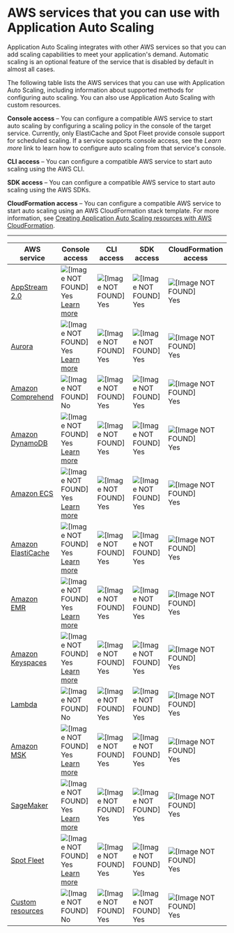 # AWS services that you can use with Application Auto Scaling<a name="integrated-services-list"></a>

Application Auto Scaling integrates with other AWS services so that you can add scaling capabilities to meet your application's demand\. Automatic scaling is an optional feature of the service that is disabled by default in almost all cases\. 

The following table lists the AWS services that you can use with Application Auto Scaling, including information about supported methods for configuring auto scaling\. You can also use Application Auto Scaling with custom resources\.

**Console access** – You can configure a compatible AWS service to start auto scaling by configuring a scaling policy in the console of the target service\. Currently, only ElastiCache and Spot Fleet provide console support for scheduled scaling\. If a service supports console access, see the *Learn more* link to learn how to configure auto scaling from that service's console\.

**CLI access** – You can configure a compatible AWS service to start auto scaling using the AWS CLI\.

**SDK access** – You can configure a compatible AWS service to start auto scaling using the AWS SDKs\.

**CloudFormation access** – You can configure a compatible AWS service to start auto scaling using an AWS CloudFormation stack template\. For more information, see [Creating Application Auto Scaling resources with AWS CloudFormation](creating-resources-with-cloudformation.md)\.


****  

| AWS service | Console access | CLI access | SDK access | CloudFormation access | 
| --- | --- | --- | --- | --- | 
|   [AppStream 2\.0](services-that-can-integrate-appstream.md)   |    ![\[Image NOT FOUND\]](http://docs.aws.amazon.com/autoscaling/application/userguide/images/icon-yes.png) Yes  [Learn more](https://docs.aws.amazon.com/appstream2/latest/developerguide/autoscaling.html)  |    ![\[Image NOT FOUND\]](http://docs.aws.amazon.com/autoscaling/application/userguide/images/icon-yes.png) Yes   |    ![\[Image NOT FOUND\]](http://docs.aws.amazon.com/autoscaling/application/userguide/images/icon-yes.png) Yes   |    ![\[Image NOT FOUND\]](http://docs.aws.amazon.com/autoscaling/application/userguide/images/icon-yes.png) Yes   | 
|   [Aurora](services-that-can-integrate-aurora.md)   |    ![\[Image NOT FOUND\]](http://docs.aws.amazon.com/autoscaling/application/userguide/images/icon-yes.png) Yes  [Learn more](https://docs.aws.amazon.com/AmazonRDS/latest/AuroraUserGuide/Aurora.Integrating.AutoScaling.html)  |    ![\[Image NOT FOUND\]](http://docs.aws.amazon.com/autoscaling/application/userguide/images/icon-yes.png) Yes   |    ![\[Image NOT FOUND\]](http://docs.aws.amazon.com/autoscaling/application/userguide/images/icon-yes.png) Yes   |    ![\[Image NOT FOUND\]](http://docs.aws.amazon.com/autoscaling/application/userguide/images/icon-yes.png) Yes   | 
|   [Amazon Comprehend](services-that-can-integrate-comprehend.md)   |    ![\[Image NOT FOUND\]](http://docs.aws.amazon.com/autoscaling/application/userguide/images/icon-no.png) No    |    ![\[Image NOT FOUND\]](http://docs.aws.amazon.com/autoscaling/application/userguide/images/icon-yes.png) Yes   |    ![\[Image NOT FOUND\]](http://docs.aws.amazon.com/autoscaling/application/userguide/images/icon-yes.png) Yes   |    ![\[Image NOT FOUND\]](http://docs.aws.amazon.com/autoscaling/application/userguide/images/icon-yes.png) Yes   | 
|   [Amazon DynamoDB](services-that-can-integrate-dynamodb.md)   |    ![\[Image NOT FOUND\]](http://docs.aws.amazon.com/autoscaling/application/userguide/images/icon-yes.png) Yes  [Learn more](https://docs.aws.amazon.com/amazondynamodb/latest/developerguide/AutoScaling.html)  |    ![\[Image NOT FOUND\]](http://docs.aws.amazon.com/autoscaling/application/userguide/images/icon-yes.png) Yes   |    ![\[Image NOT FOUND\]](http://docs.aws.amazon.com/autoscaling/application/userguide/images/icon-yes.png) Yes   |    ![\[Image NOT FOUND\]](http://docs.aws.amazon.com/autoscaling/application/userguide/images/icon-yes.png) Yes   | 
|   [Amazon ECS](services-that-can-integrate-ecs.md)   |    ![\[Image NOT FOUND\]](http://docs.aws.amazon.com/autoscaling/application/userguide/images/icon-yes.png) Yes  [Learn more](https://docs.aws.amazon.com/AmazonECS/latest/developerguide/service-auto-scaling.html)  |    ![\[Image NOT FOUND\]](http://docs.aws.amazon.com/autoscaling/application/userguide/images/icon-yes.png) Yes   |    ![\[Image NOT FOUND\]](http://docs.aws.amazon.com/autoscaling/application/userguide/images/icon-yes.png) Yes   |    ![\[Image NOT FOUND\]](http://docs.aws.amazon.com/autoscaling/application/userguide/images/icon-yes.png) Yes   | 
|   [Amazon ElastiCache](services-that-can-integrate-elasticache.md)   |    ![\[Image NOT FOUND\]](http://docs.aws.amazon.com/autoscaling/application/userguide/images/icon-yes.png) Yes  [Learn more](https://docs.aws.amazon.com/AmazonElastiCache/latest/red-ug/AutoScaling.html)  |    ![\[Image NOT FOUND\]](http://docs.aws.amazon.com/autoscaling/application/userguide/images/icon-yes.png) Yes   |    ![\[Image NOT FOUND\]](http://docs.aws.amazon.com/autoscaling/application/userguide/images/icon-yes.png) Yes   |    ![\[Image NOT FOUND\]](http://docs.aws.amazon.com/autoscaling/application/userguide/images/icon-yes.png) Yes   | 
|   [Amazon EMR](https://docs.aws.amazon.com/emr/latest/ManagementGuide/emr-automatic-scaling.html)   |    ![\[Image NOT FOUND\]](http://docs.aws.amazon.com/autoscaling/application/userguide/images/icon-yes.png) Yes  [Learn more](https://docs.aws.amazon.com/emr/latest/ManagementGuide/emr-automatic-scaling.html)  |    ![\[Image NOT FOUND\]](http://docs.aws.amazon.com/autoscaling/application/userguide/images/icon-yes.png) Yes   |    ![\[Image NOT FOUND\]](http://docs.aws.amazon.com/autoscaling/application/userguide/images/icon-yes.png) Yes   |    ![\[Image NOT FOUND\]](http://docs.aws.amazon.com/autoscaling/application/userguide/images/icon-yes.png) Yes   | 
|   [Amazon Keyspaces](services-that-can-integrate-keyspaces.md)   |    ![\[Image NOT FOUND\]](http://docs.aws.amazon.com/autoscaling/application/userguide/images/icon-yes.png) Yes  [Learn more](https://docs.aws.amazon.com/keyspaces/latest/devguide/autoscaling.html)  |    ![\[Image NOT FOUND\]](http://docs.aws.amazon.com/autoscaling/application/userguide/images/icon-yes.png) Yes   |    ![\[Image NOT FOUND\]](http://docs.aws.amazon.com/autoscaling/application/userguide/images/icon-yes.png) Yes   |    ![\[Image NOT FOUND\]](http://docs.aws.amazon.com/autoscaling/application/userguide/images/icon-yes.png) Yes   | 
|   [Lambda](services-that-can-integrate-lambda.md)   |    ![\[Image NOT FOUND\]](http://docs.aws.amazon.com/autoscaling/application/userguide/images/icon-no.png) No   |    ![\[Image NOT FOUND\]](http://docs.aws.amazon.com/autoscaling/application/userguide/images/icon-yes.png) Yes   |    ![\[Image NOT FOUND\]](http://docs.aws.amazon.com/autoscaling/application/userguide/images/icon-yes.png) Yes   |    ![\[Image NOT FOUND\]](http://docs.aws.amazon.com/autoscaling/application/userguide/images/icon-yes.png) Yes   | 
|   [Amazon MSK](services-that-can-integrate-msk.md)   |    ![\[Image NOT FOUND\]](http://docs.aws.amazon.com/autoscaling/application/userguide/images/icon-yes.png) Yes  [Learn more](https://docs.aws.amazon.com/msk/latest/developerguide/msk-autoexpand.html)  |    ![\[Image NOT FOUND\]](http://docs.aws.amazon.com/autoscaling/application/userguide/images/icon-yes.png) Yes   |    ![\[Image NOT FOUND\]](http://docs.aws.amazon.com/autoscaling/application/userguide/images/icon-yes.png) Yes   |    ![\[Image NOT FOUND\]](http://docs.aws.amazon.com/autoscaling/application/userguide/images/icon-yes.png) Yes   | 
|   [SageMaker](services-that-can-integrate-sagemaker.md)   |    ![\[Image NOT FOUND\]](http://docs.aws.amazon.com/autoscaling/application/userguide/images/icon-yes.png) Yes  [Learn more](https://docs.aws.amazon.com/sagemaker/latest/dg/endpoint-auto-scaling.html)  |    ![\[Image NOT FOUND\]](http://docs.aws.amazon.com/autoscaling/application/userguide/images/icon-yes.png) Yes   |    ![\[Image NOT FOUND\]](http://docs.aws.amazon.com/autoscaling/application/userguide/images/icon-yes.png) Yes   |    ![\[Image NOT FOUND\]](http://docs.aws.amazon.com/autoscaling/application/userguide/images/icon-yes.png) Yes   | 
|   [Spot Fleet](services-that-can-integrate-ec2.md)   |    ![\[Image NOT FOUND\]](http://docs.aws.amazon.com/autoscaling/application/userguide/images/icon-yes.png) Yes  [Learn more](https://docs.aws.amazon.com/AWSEC2/latest/UserGuide/spot-fleet-automatic-scaling.html)  |    ![\[Image NOT FOUND\]](http://docs.aws.amazon.com/autoscaling/application/userguide/images/icon-yes.png) Yes   |    ![\[Image NOT FOUND\]](http://docs.aws.amazon.com/autoscaling/application/userguide/images/icon-yes.png) Yes   |    ![\[Image NOT FOUND\]](http://docs.aws.amazon.com/autoscaling/application/userguide/images/icon-yes.png) Yes   | 
|   [Custom resources](services-that-can-integrate-custom.md)   |    ![\[Image NOT FOUND\]](http://docs.aws.amazon.com/autoscaling/application/userguide/images/icon-no.png) No   |    ![\[Image NOT FOUND\]](http://docs.aws.amazon.com/autoscaling/application/userguide/images/icon-yes.png) Yes   |    ![\[Image NOT FOUND\]](http://docs.aws.amazon.com/autoscaling/application/userguide/images/icon-yes.png) Yes   |    ![\[Image NOT FOUND\]](http://docs.aws.amazon.com/autoscaling/application/userguide/images/icon-yes.png) Yes   | 